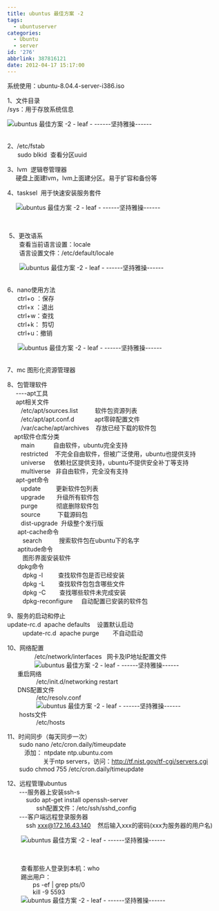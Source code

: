 ```yaml
---
title: ubuntus 最佳方案 -2
tags:
  - ubuntuserver
categories:
  - Ubuntu
  - server
id: '276'
abbrlink: 387816121
date: 2012-04-17 15:17:00
---
```


系统使用：ubuntu-8.04.4-server-i386.iso  
  
1、文件目录  
/sys：用于存放系统信息  

![ubuntus 最佳方案 -2 - leaf - ------坚持雅操------](http://img5.ph.126.net/cXj5mkGxWJmsMc7bmwVVKg==/2583095861291110315.jpg "ubuntus 最佳方案 -2 - leaf - ------坚持雅操------")

   
2、/etc/fstab  
      sudo blkid  查看分区uuid  
  
3、lvm  逻辑卷管理器  
     硬盘上面建lvm，lvm上面建分区。易于扩容和备份等  
  
4、tasksel  用于快速安装服务套件  

     ![ubuntus 最佳方案 -2 - leaf - ------坚持雅操------](http://img9.ph.126.net/STWB9322u2SY1-r6MX3cOQ==/634163122546532059.jpg "ubuntus 最佳方案 -2 - leaf - ------坚持雅操------")

 

 5、更改语系  
       查看当前语言设置：locale  
       语言设置文件：/etc/default/locale  

       ![ubuntus 最佳方案 -2 - leaf - ------坚持雅操------](http://img8.ph.126.net/WNWkGw6u0Doq-dfdelmgPQ==/3084684269789498848.jpg "ubuntus 最佳方案 -2 - leaf - ------坚持雅操------")

   
6、nano使用方法  
      ctrl+o ：保存  
      ctrl+x ：退出  
      ctrl+w：查找  
      ctrl+k： 剪切  
      ctrl+u：撤销  

      ![ubuntus 最佳方案 -2 - leaf - ------坚持雅操------](http://img2.ph.126.net/99RlVjpIJA2LoTEI86bCtw==/2601954684730730712.jpg "ubuntus 最佳方案 -2 - leaf - ------坚持雅操------")

   
7、mc 图形化资源管理器   
  
8、包管理软件  
     ----apt工具  
     apt相关文件  
        /etc/apt/sources.list          软件包资源列表  
        /etc/apt/apt.conf.d            apt零碎配置文件  
        /var/cache/apt/archives    存放已经下载的软件包  
    apt软件仓库分类  
        main           自由软件，ubuntu完全支持  
        restricted    不完全自由软件，但被广泛使用，ubuntu也提供支持  
        universe     依赖社区提供支持，ubuntu不提供安全补丁等支持  
        multiverse   非自由软件，完全没有支持  
     apt-get命令  
        update         更新软件包列表  
        upgrade       升级所有软件包  
        purge           彻底删除软件包  
        source          下载源码包  
        dist-upgrade  升级整个发行版  
      apt-cache命令  
         search          搜索软件包在ubuntu下的名字  
      aptitude命令  
         图形界面安装软件  
      dpkg命令  
         dpkg -l         查找软件包是否已经安装  
         dpkg -L        查找软件包包含哪些文件  
         dpkg -C        查找哪些软件未完成安装  
         dpkg-reconfigure     自动配置已安装的软件包  
  
9、服务的启动和停止  
 update-rc.d  apache defaults    设置默认启动  
         update-rc.d  apache purge        不自动启动  
  
10、网络配置  
                /etc/network/interfaces   网卡及IP地址配置文件  
                ![ubuntus 最佳方案 -2 - leaf - ------坚持雅操------](http://img2.ph.126.net/1WnTuBHmsufWHtDGPaKQ3w==/1299569967490523612.jpg "ubuntus 最佳方案 -2 - leaf - ------坚持雅操------")  
      重启网络  
                 /etc/init.d/networking restart         
      DNS配置文件  
                 /etc/resolv.conf  
                 ![ubuntus 最佳方案 -2 - leaf - ------坚持雅操------](http://img2.ph.126.net/dp58g5iEd6j07JkpRHcuQQ==/2759580671688692722.jpg "ubuntus 最佳方案 -2 - leaf - ------坚持雅操------")  
       hosts文件  
                 /etc/hosts   
  
11、时间同步（每天同步一次）  
       sudo nano /etc/cron.daily/timeupdate  
          添加： ntpdate ntp.ubuntu.com  
                     关于ntp servers，访问：http://tf.nist.gov/tf-cgi/servers.cgi  
       sudo chmod 755 /etc/cron.daily/timeupdate  
  
12、远程管理ubuntus  
       ---服务器上安装ssh-s  
           sudo apt-get install openssh-server  
                 ssh配置文件：/etc/ssh/sshd\_config  
       ---客户端远程登录服务器  
           ssh xxx@172.16.43.140    然后输入xxx的密码(xxx为服务器的用户名)  

        ![ubuntus 最佳方案 -2 - leaf - ------坚持雅操------](http://img8.ph.126.net/XNEalyrGgPBGQtUW3fdrig==/1275081644516690278.jpg "ubuntus 最佳方案 -2 - leaf - ------坚持雅操------")

 

        查看那些人登录到本机：who  
        踢出用户：  
               ps -ef | grep pts/0  
               kill -9 5593  
        ![ubuntus 最佳方案 -2 - leaf - ------坚持雅操------](http://img0.ph.126.net/HeI2Igi3XztxiaNamKlQYQ==/2655434930305746040.jpg "ubuntus 最佳方案 -2 - leaf - ------坚持雅操------")